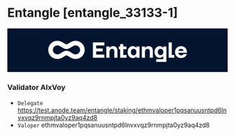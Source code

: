 # Entangle [entangle_33133-1]
![Entangle Guide](https://github.com/Voynitskiy/Voynitskiy/blob/main/testnet/Entangle/Entangle.png)
### Validator AlxVoy
* `Delegate` https://test.anode.team/entangle/staking/ethmvaloper1pqsanuusntpd6lnvxvqz9rnmpjta0yz9aq4zd8
* `Valoper` ethmvaloper1pqsanuusntpd6lnvxvqz9rnmpjta0yz9aq4zd8
